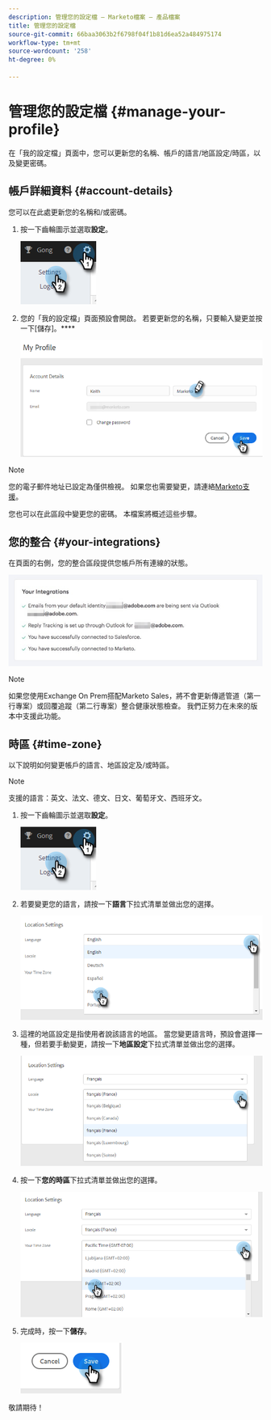 ```yaml
---
description: 管理您的設定檔 — Marketo檔案 — 產品檔案
title: 管理您的設定檔
source-git-commit: 66baa3063b2f6798f04f1b81d6ea52a484975174
workflow-type: tm+mt
source-wordcount: '258'
ht-degree: 0%

---
```


# 管理您的設定檔 {#manage-your-profile}

在「我的設定檔」頁面中，您可以更新您的名稱、帳戶的語言/地區設定/時區，以及變更密碼。

## 帳戶詳細資料 {#account-details}

您可以在此處更新您的名稱和/或密碼。

1. 按一下齒輪圖示並選取&#x200B;**設定**。

   ![](assets/manage-your-profile-1.png)

1. 您的「我的設定檔」頁面預設會開啟。 若要更新您的名稱，只要輸入變更並按一下[儲存]。****

   ![](assets/manage-your-profile-2.png)

>[!NOTE]
>
>您的電子郵件地址已設定為僅供檢視。 如果您也需要變更，請連絡[Marketo支援](https://nation.marketo.com/t5/Support/ct-p/Support)。

您也可以在此區段中變更您的密碼。 本檔案將概述這些步驟。

## 您的整合 {#your-integrations}

在頁面的右側，您的整合區段提供您帳戶所有連線的狀態。

![](assets/manage-your-profile-3.png)

>[!NOTE]
>
>如果您使用Exchange On Prem搭配Marketo Sales，將不會更新傳遞管道（第一行專案）或回覆追蹤（第二行專案）整合健康狀態檢查。 我們正努力在未來的版本中支援此功能。

## 時區 {#time-zone}

以下說明如何變更帳戶的語言、地區設定及/或時區。

>[!NOTE]
>
>支援的語言：英文、法文、德文、日文、葡萄牙文、西班牙文。

1. 按一下齒輪圖示並選取&#x200B;**設定**。

   ![](assets/manage-your-profile-4.png)

1. 若要變更您的語言，請按一下&#x200B;**語言**&#x200B;下拉式清單並做出您的選擇。

   ![](assets/manage-your-profile-5.png)

1. 這裡的地區設定是指使用者說該語言的地區。 當您變更語言時，預設會選擇一種，但若要手動變更，請按一下&#x200B;**地區設定**&#x200B;下拉式清單並做出您的選擇。

   ![](assets/manage-your-profile-6.png)

1. 按一下&#x200B;**您的時區**&#x200B;下拉式清單並做出您的選擇。

   ![](assets/manage-your-profile-7.png)

1. 完成時，按一下&#x200B;**儲存**。

   ![](assets/manage-your-profile-8.png)

敬請期待！
